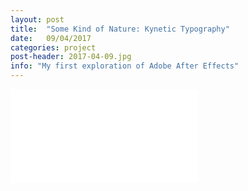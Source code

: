 ```yaml
---
layout: post
title:  "Some Kind of Nature: Kynetic Typography"
date:   09/04/2017
categories: project
post-header: 2017-04-09.jpg
info: "My first exploration of Adobe After Effects"
---
```

<div class="video">
  <iframe src="//www.youtube.com/embed/9IWBuDBsD8s" frameborder="0" allowfullscreen></iframe>
</div>
